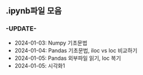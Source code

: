 ## .ipynb파일 모음

### -UPDATE-

- 2024-01-03: Numpy 기초문법
- 2024-01-04: Pandas 기초문법, iloc vs loc 비교하기
- 2024-01-05: Pandas 외부파일 읽기, loc 복기
- 2024-01-05: 시각화1
